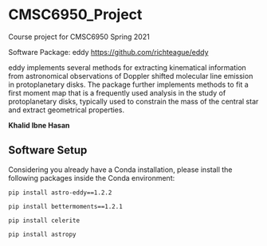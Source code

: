 # CMSC6950_Project
Course project for CMSC6950 Spring 2021

Software Package: eddy https://github.com/richteague/eddy

eddy implements several methods for extracting kinematical information from astronomical observations of Doppler shifted molecular line emission in protoplanetary disks. The package further implements methods to fit a first moment map that is a frequently used analysis in the study of protoplanetary disks, typically used to constrain the mass of the central star and extract geometrical properties.

**Khalid Ibne Hasan**

## Software Setup
Considering you already have a Conda installation, please install the following packages inside the Conda environment:
```
pip install astro-eddy==1.2.2
```
```
pip install bettermoments==1.2.1
```
```
pip install celerite
```
```
pip install astropy
```
